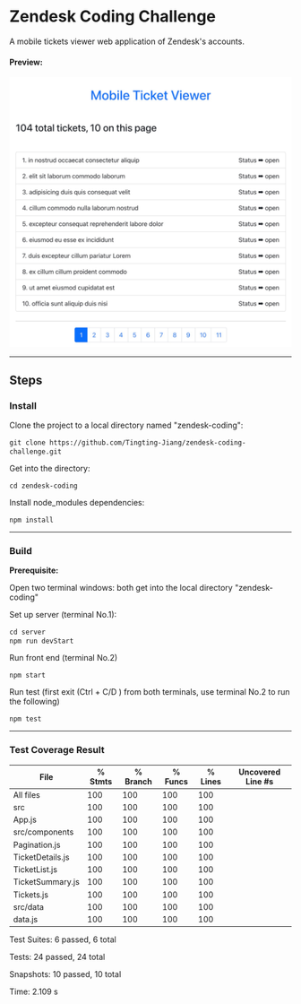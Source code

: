# **Zendesk Coding Challenge**

A mobile tickets viewer web application of Zendesk's accounts.

#### Preview:

![img_2.png](img_2.png)
___

## **Steps**

### **Install**

Clone the project to a local directory named "zendesk-coding":
    
    git clone https://github.com/Tingting-Jiang/zendesk-coding-challenge.git
   
Get into the directory:

    cd zendesk-coding

Install node_modules dependencies:

    npm install

___

### **Build**

**Prerequisite:** 

Open two terminal windows: both get into the local directory "zendesk-coding"

Set up server (terminal No.1):

    cd server
    npm run devStart

Run front end (terminal No.2)

    npm start

Run test (first exit (Ctrl + C/D ) from both terminals, 
use terminal No.2 to run the following)

    npm test

---

### **Test Coverage Result**
File               | % Stmts | % Branch | % Funcs | % Lines | Uncovered Line #s 
-------------------|---------|----------|---------|---------|-------------------
All files          |     100 |      100 |     100 |     100 |                   
 src               |     100 |      100 |     100 |     100 |                   
  App.js           |     100 |      100 |     100 |     100 |                   
 src/components    |     100 |      100 |     100 |     100 |                   
  Pagination.js    |     100 |      100 |     100 |     100 |                   
  TicketDetails.js |     100 |      100 |     100 |     100 |                   
  TicketList.js    |     100 |      100 |     100 |     100 |                   
  TicketSummary.js |     100 |      100 |     100 |     100 |                   
  Tickets.js       |     100 |      100 |     100 |     100 |                   
 src/data          |     100 |      100 |     100 |     100 |                   
  data.js          |     100 |      100 |     100 |     100 |                   


Test Suites: 6 passed, 6 total

Tests:       24 passed, 24 total

Snapshots:   10 passed, 10 total

Time:        2.109 s
